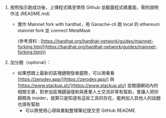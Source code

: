 1. 按照指示跑成功後，上傳程式碼至學院 Github 並截圖程式碼畫面，需附說明作法 (README.md)
    - 實作 Mainnet fork with hardhat，用 Ganache-cli 跑 local 的 ethereum mainnet fork 並 connect MetaMask

        (參考資料 : [https://hardhat.org/hardhat-network/guides/mainnet-forking.html](https://hardhat.org/hardhat-network/guides/mainnet-forking.html))

2. 加分題（optional）：
    - 如果想跟上最新的區塊鏈開發者趨勢，可以用看看 [https://zerodev.app/](https://zerodev.app/) 與 [https://www.stackup.sh/](https://www.stackup.sh/) 並閱讀網站內的相關文章，對參加區塊鏈論壇和與產業人士交流非常有幫助，會讓人把你歸類為 insider，就算只是知道有這些工具的存在，能夠加入其他人的話題也很有幫助
        - 可以將使用心得與重點整理筆記提交至 GitHub README
